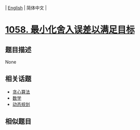
| [English](README_EN.md) | 简体中文 |

# [1058. 最小化舍入误差以满足目标](https://leetcode-cn.com/problems/minimize-rounding-error-to-meet-target/)

## 题目描述

None

## 相关话题

- [贪心算法](https://leetcode-cn.com/tag/greedy)
- [数学](https://leetcode-cn.com/tag/math)
- [动态规划](https://leetcode-cn.com/tag/dynamic-programming)

## 相似题目


